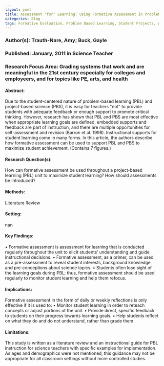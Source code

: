 ```yaml
---
layout: post
title: Assessment "for" Learning: Using Formative Assessment in Problem- and Project-Based Learning
categories: Blog
tags: Formative Evaluation, Problem Based Learning, Student Projects, Active Learning, Science Instruction, Feedback (Response), Student Evaluation, Teaching Methods, Learning
---
```


### Author(s): Trauth-Nare, Amy; Buck, Gayle

### Published: January, 2011 in Science Teacher

### Research Focus Area: Grading systems that work and are meaningful in the 21st century especially for colleges and employeers, and for topics like PE, arts, and health

#### Abstract:
Due to the student-centered nature of problem-based learning (PBL) and project-based science (PBS), it is easy for teachers "not" to provide students with adequate feedback or enough support to promote critical thinking. However, research has shown that PBL and PBS are most effective when appropriate learning goals are defined, embedded supports and feedback are part of instruction, and there are multiple opportunities for self-assessment and revision (Barron et al. 1998). Instructional supports for student learning come in many forms. In this article, the authors describe how formative assessment can be used to support PBL and PBS to maximize student achievement. (Contains 7 figures.)


#### Research Question(s):
How can formative assessment be used throughout a project-based learning (PBL) unit to maximize student learning? How should assessments be introduced?


#### Methods:
Literature Review


#### Setting:
nan


#### Key Findings:
• Formative assessment is assessment for learning that is conducted regularly throughout the unit to elicit students’ understanding and guide instructional decisions. • Formative assessment, as a primer, can be used as a pre-assessment to reveal student interests, background knowledge and pre-conceptions about science topics. • Students often lose sight of the learning goals during PBL; thus, formative assessment should be used regularly to monitor student learning and help them refocus. 


#### Implications:
Formative assessment in the form of daily or weekly reflections is only effective if it is used to: • Monitor student learning in order to reteach concepts or adjust portions of the unit. • Provide direct, specific feedback to students on their progress towards learning goals. • Help students reflect on what they do and do not understand, rather than grade them. 


#### Limitations:
This study is written as a literature review and an instructional guide for PBL instruction for science teachers with specific examples for implementation. As ages and demographics were not mentioned, this guidance may not be appropriate for all classroom settings without more controlled studies.



